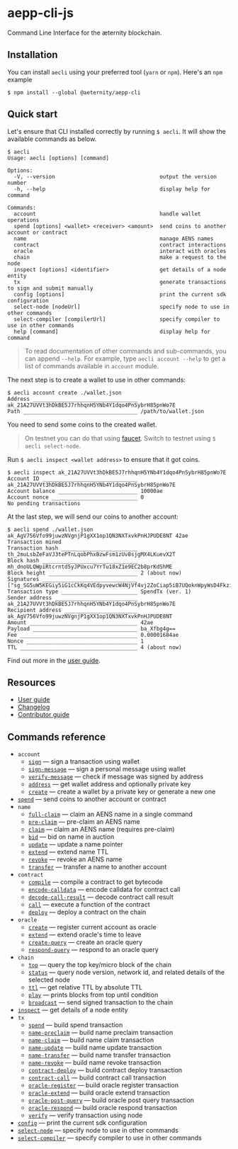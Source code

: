 # aepp-cli-js
Command Line Interface for the æternity blockchain.

## Installation
You can install `aecli` using your preferred tool (`yarn` or `npm`). Here's an `npm` example
```
$ npm install --global @aeternity/aepp-cli
```

## Quick start
Let's ensure that CLI installed correctly by running `$ aecli`. It will show the available commands as below.

<!-- ROOT-HELP-BEGIN -->
```
$ aecli
Usage: aecli [options] [command]

Options:
  -V, --version                                 output the version number
  -h, --help                                    display help for command

Commands:
  account                                       handle wallet operations
  spend [options] <wallet> <receiver> <amount>  send coins to another account or contract
  name                                          manage AENS names
  contract                                      contract interactions
  oracle                                        interact with oracles
  chain                                         make a request to the node
  inspect [options] <identifier>                get details of a node entity
  tx                                            generate transactions to sign and submit manually
  config [options]                              print the current sdk configuration
  select-node [nodeUrl]                         specify node to use in other commands
  select-compiler [compilerUrl]                 specify compiler to use in other commands
  help [command]                                display help for command
```
<!-- ROOT-HELP-END -->

> To read documentation of other commands and sub-commands, you can append `--help`. For example, type `aecli account --help` to get a list of commands available in `account` module.

The next step is to create a wallet to use in other commands:

<!-- WALLET-CREATE-BEGIN -->
```
$ aecli account create ./wallet.json
Address _________________________________ ak_21A27UVVt3hDkBE5J7rhhqnH5YNb4Y1dqo4PnSybrH85pnWo7E
Path ____________________________________ /path/to/wallet.json
```
<!-- WALLET-CREATE-END -->

You need to send some coins to the created wallet.

> On testnet you can do that using [faucet]. Switch to testnet using `$ aecli select-node`.

[faucet]: https://faucet.aepps.com/

Run `$ aecli inspect <wallet address>` to ensure that it got coins.
<!-- INSPECT-BEGIN -->
```
$ aecli inspect ak_21A27UVVt3hDkBE5J7rhhqnH5YNb4Y1dqo4PnSybrH85pnWo7E
Account ID ______________________________ ak_21A27UVVt3hDkBE5J7rhhqnH5YNb4Y1dqo4PnSybrH85pnWo7E
Account balance _________________________ 10000ae
Account nonce ___________________________ 0
No pending transactions
```
<!-- INSPECT-END -->

At the last step, we will send our coins to another account:
<!-- SPEND-BEGIN -->
```
$ aecli spend ./wallet.json ak_AgV756Vfo99juwzNVgnjP1gXX1op1QN3NXTxvkPnHJPUDE8NT 42ae
Transaction mined
Transaction hash ________________________ th_2muLsbZeFaVJ3tePTnLqobPhxBzwFsm1zUv8sjgMX4LKuevX2T
Block hash ______________________________ mh_dnoULQWpiRtcrntd5yJPUxcu7YrTu18xZ1e9EC2b8prKdShME
Block height ____________________________ 2 (about now)
Signatures ______________________________ ["sg_SG5uW5KEGiy5iG1cCkKq4VEdpyvewcW4NjVf4vj2ZoCiap5iB7UQoknWpyWsD4FkziBuGPE88zwXemq3ZvPrdzNtXtKuD"]
Transaction type ________________________ SpendTx (ver. 1)
Sender address __________________________ ak_21A27UVVt3hDkBE5J7rhhqnH5YNb4Y1dqo4PnSybrH85pnWo7E
Recipient address _______________________ ak_AgV756Vfo99juwzNVgnjP1gXX1op1QN3NXTxvkPnHJPUDE8NT
Amount __________________________________ 42ae
Payload _________________________________ ba_Xfbg4g==
Fee _____________________________________ 0.00001684ae
Nonce ___________________________________ 1
TTL _____________________________________ 4 (about now)
```
<!-- SPEND-END -->

Find out more in the [user guide](./user-guide.md).

## Resources

- [User guide](./user-guide.md)
- [Changelog](./CHANGELOG.md)
- [Contributor guide](./contributor-guide.md)

## Commands reference

<!-- REFERENCE-TOC-BEGIN -->
- `account`
    - [`sign`](./reference.md#sign) — sign a transaction using wallet
    - [`sign-message`](./reference.md#sign-message) — sign a personal message using wallet
    - [`verify-message`](./reference.md#verify-message) — check if message was signed by address
    - [`address`](./reference.md#address) — get wallet address and optionally private key
    - [`create`](./reference.md#create) — create a wallet by a private key or generate a new one
- [`spend`](./reference.md#spend) — send coins to another account or contract
- `name`
    - [`full-claim`](./reference.md#full-claim) — claim an AENS name in a single command
    - [`pre-claim`](./reference.md#pre-claim) — pre-claim an AENS name
    - [`claim`](./reference.md#claim) — claim an AENS name (requires pre-claim)
    - [`bid`](./reference.md#bid) — bid on name in auction
    - [`update`](./reference.md#update) — update a name pointer
    - [`extend`](./reference.md#extend) — extend name TTL
    - [`revoke`](./reference.md#revoke) — revoke an AENS name
    - [`transfer`](./reference.md#transfer) — transfer a name to another account
- `contract`
    - [`compile`](./reference.md#compile) — compile a contract to get bytecode
    - [`encode-calldata`](./reference.md#encode-calldata) — encode calldata for contract call
    - [`decode-call-result`](./reference.md#decode-call-result) — decode contract call result
    - [`call`](./reference.md#call) — execute a function of the contract
    - [`deploy`](./reference.md#deploy) — deploy a contract on the chain
- `oracle`
    - [`create`](./reference.md#create-1) — register current account as oracle
    - [`extend`](./reference.md#extend-1) — extend oracle's time to leave
    - [`create-query`](./reference.md#create-query) — create an oracle query
    - [`respond-query`](./reference.md#respond-query) — respond to an oracle query
- `chain`
    - [`top`](./reference.md#top) — query the top key/micro block of the chain
    - [`status`](./reference.md#status) — query node version, network id, and related details of the selected node
    - [`ttl`](./reference.md#ttl) — get relative TTL by absolute TTL
    - [`play`](./reference.md#play) — prints blocks from top until condition
    - [`broadcast`](./reference.md#broadcast) — send signed transaction to the chain
- [`inspect`](./reference.md#inspect) — get details of a node entity
- `tx`
    - [`spend`](./reference.md#spend-1) — build spend transaction
    - [`name-preclaim`](./reference.md#name-preclaim) — build name preclaim transaction
    - [`name-claim`](./reference.md#name-claim) — build name claim transaction
    - [`name-update`](./reference.md#name-update) — build name update transaction
    - [`name-transfer`](./reference.md#name-transfer) — build name transfer transaction
    - [`name-revoke`](./reference.md#name-revoke) — build name revoke transaction
    - [`contract-deploy`](./reference.md#contract-deploy) — build contract deploy transaction
    - [`contract-call`](./reference.md#contract-call) — build contract call transaction
    - [`oracle-register`](./reference.md#oracle-register) — build oracle register transaction
    - [`oracle-extend`](./reference.md#oracle-extend) — build oracle extend transaction
    - [`oracle-post-query`](./reference.md#oracle-post-query) — build oracle post query transaction
    - [`oracle-respond`](./reference.md#oracle-respond) — build oracle respond transaction
    - [`verify`](./reference.md#verify) — verify transaction using node
- [`config`](./reference.md#config) — print the current sdk configuration
- [`select-node`](./reference.md#select-node) — specify node to use in other commands
- [`select-compiler`](./reference.md#select-compiler) — specify compiler to use in other commands
<!-- REFERENCE-TOC-END -->
